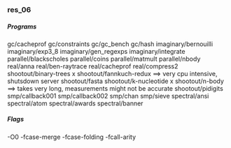 ### res_06
##### Programs
gc/cacheprof
gc/constraints
gc/gc_bench
gc/hash
imaginary/bernouilli
imaginary/exp3_8
imaginary/gen_regexps
imaginary/integrate
parallel/blackscholes
parallel/coins
parallel/matmult
parallel/nbody
real/anna
real/ben-raytrace
real/cacheprof
real/compress2
shootout/binary-trees
x shootout/fannkuch-redux     ==> very cpu intensive, shutsdown server
shootout/fasta
shootout/k-nucleotide
x shootout/n-body             ==> takes very long, measurements might not be accurate
shootout/pidigits           
smp/callback001
smp/callback002
smp/chan
smp/sieve
spectral/ansi
spectral/atom
spectral/awards
spectral/banner
##### Flags
-O0
-fcase-merge
-fcase-folding
-fcall-arity